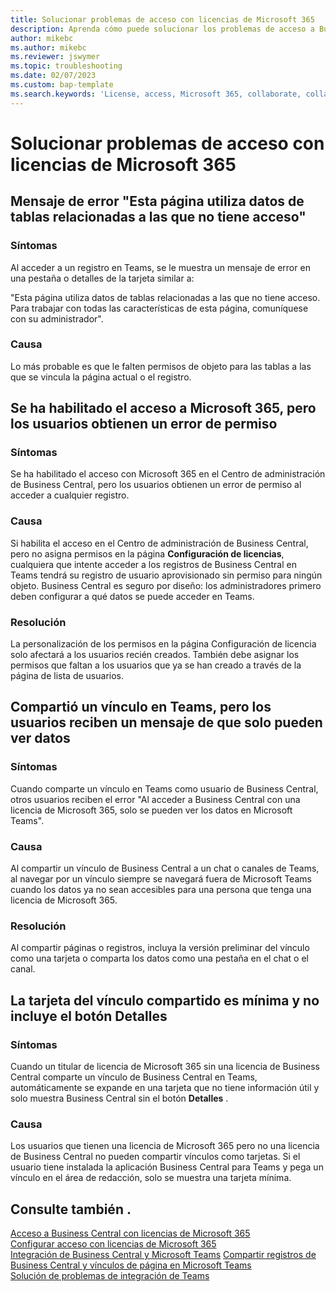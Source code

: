 ```yaml
---
title: Solucionar problemas de acceso con licencias de Microsoft 365
description: Aprenda cómo puede solucionar los problemas de acceso a Business Central con solo una licencia de Microsoft 365.
author: mikebc
ms.author: mikebc
ms.reviewer: jswymer
ms.topic: troubleshooting
ms.date: 02/07/2023
ms.custom: bap-template
ms.search.keywords: 'License, access, Microsoft 365, collaborate, collaboration, Teams, Microsoft Teams'
---
```


# <a name="troubleshoot-access-with-microsoft--licenses" />Solucionar problemas de acceso con licencias de Microsoft 365

## <a name="this-page-uses-data-from-related-tables-that-you-do-not-have-access-to-error-message" />Mensaje de error "Esta página utiliza datos de tablas relacionadas a las que no tiene acceso"

### <a name="symptoms" />Síntomas

Al acceder a un registro en Teams, se le muestra un mensaje de error en una pestaña o detalles de la tarjeta similar a:

"Esta página utiliza datos de tablas relacionadas a las que no tiene acceso. Para trabajar con todas las características de esta página, comuníquese con su administrador".

### <a name="cause" />Causa

Lo más probable es que le falten permisos de objeto para las tablas a las que se vincula la página actual o el registro.

## <a name="microsoft--access-has-been-enabled-but-users-get-a-permission-error" />Se ha habilitado el acceso a Microsoft 365, pero los usuarios obtienen un error de permiso

### <a name="symptoms" />Síntomas

Se ha habilitado el acceso con Microsoft 365 en el Centro de administración de Business Central, pero los usuarios obtienen un error de permiso al acceder a cualquier registro.

### <a name="cause" />Causa

Si habilita el acceso en el Centro de administración de Business Central, pero no asigna permisos en la página **Configuración de licencias**, cualquiera que intente acceder a los registros de Business Central en Teams tendrá su registro de usuario aprovisionado sin permiso para ningún objeto. Business Central es seguro por diseño: los administradores primero deben configurar a qué datos se puede acceder en Teams. 

### <a name="resolution" />Resolución

La personalización de los permisos en la página Configuración de licencia solo afectará a los usuarios recién creados. También debe asignar los permisos que faltan a los usuarios que ya se han creado a través de la página de lista de usuarios. 

## <a name="you-shared-a-link-in-teams-but-users-get-a-message-that-they-can-only-view-data" />Compartió un vínculo en Teams, pero los usuarios reciben un mensaje de que solo pueden ver datos

### <a name="symptoms" />Síntomas

Cuando comparte un vínculo en Teams como usuario de Business Central, otros usuarios reciben el error "Al acceder a Business Central con una licencia de Microsoft 365, solo se pueden ver los datos en Microsoft Teams".

### <a name="cause" />Causa

Al compartir un vínculo de Business Central a un chat o canales de Teams, al navegar por un vínculo siempre se navegará fuera de Microsoft Teams cuando los datos ya no sean accesibles para una persona que tenga una licencia de Microsoft 365.

### <a name="resolution" />Resolución

Al compartir páginas o registros, incluya la versión preliminar del vínculo como una tarjeta o comparta los datos como una pestaña en el chat o el canal.

## <a name="card-from-shared-link-is-minimal-and-doesnt-include-details-button" />La tarjeta del vínculo compartido es mínima y no incluye el botón Detalles

### <a name="symptoms" />Síntomas

Cuando un titular de licencia de Microsoft 365 sin una licencia de Business Central comparte un vínculo de Business Central en Teams, automáticamente se expande en una tarjeta que no tiene información útil y solo muestra Business Central sin el botón **Detalles** .

### <a name="cause" />Causa

Los usuarios que tienen una licencia de Microsoft 365 pero no una licencia de Business Central no pueden compartir vínculos como tarjetas. Si el usuario tiene instalada la aplicación Business Central para Teams y pega un vínculo en el área de redacción, solo se muestra una tarjeta mínima. 

## <a name="see-also" />Consulte también .

[Acceso a Business Central con licencias de Microsoft 365](admin-access-with-m365-license.md#minimum-requirements)  
[Configurar acceso con licencias de Microsoft 365](admin-access-with-m365-license-setup.md)  
[Integración de Business Central y Microsoft Teams](across-teams-overview.md)
[Compartir registros de Business Central y vínculos de página en Microsoft Teams](across-working-with-teams.md)  
[Solución de problemas de integración de Teams](admin-teams-troubleshooting.md)  
